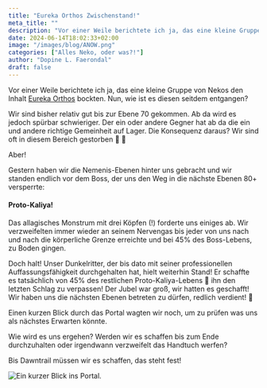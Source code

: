 ```yaml
---
title: "Eureka Orthos Zwischenstand!"
meta_title: ""
description: "Vor einer Weile berichtete ich ja, das eine kleine Gruppe von Nekos den Inhalt Eureka Orthos bockten. Nun, wie ist es diesen seitdem entgangen?"
date: 2024-06-14T18:02:33+02:00
image: "/images/blog/ANOW.png"
categories: ["Alles Neko, oder was?!"]
author: "Dopine L. Faerondal"
draft: false
---
```



Vor einer Weile berichtete ich ja, das eine kleine Gruppe von Nekos den Inhalt [Eureka Orthos]((https://de.finalfantasyxiv.com/lodestone/playguide/contentsguide/deepdungeon3/)) bockten. Nun, wie ist es diesen seitdem entgangen?

Wir sind bisher relativ gut bis zur Ebene 70 gekommen. Ab da wird es jedoch spürbar schwieriger. Der ein oder andere Gegner hat ab da die ein und andere richtige Gemeinheit auf Lager. Die Konsequenz daraus? Wir sind oft in diesem Bereich gestorben :smiling_face_with_tear: :broccoli:	

Aber!

Gestern haben wir die Nemenis-Ebenen hinter uns gebracht und wir standen endlich vor dem Boss, der uns den Weg in die nächste Ebenen 80+ versperrte: 

#### Proto-Kaliya!

Das allagisches Monstrum mit drei Köpfen (!) forderte uns einiges ab. Wir verzweifelten immer wieder an seinem Nervengas bis jeder von uns nach und nach die körperliche Grenze erreichte und bei 45% des Boss-Lebens, zu Boden gingen. 

Doch halt! Unser Dunkelritter, der bis dato mit seiner professionellen Auffassungsfähigkeit durchgehalten hat, hielt weiterhin Stand! Er schaffte es tatsächlich von 45% des restlichen Proto-Kaliya-Lebens :eyes: ihn den letzten Schlag zu verpassen! Der Jubel war groß, wir hatten es geschafft! Wir haben uns die nächsten Ebenen betreten zu dürfen, redlich verdient! :partying_face:

Einen kurzen Blick durch das Portal wagten wir noch, um zu prüfen was uns als nächstes Erwarten könnte.

Wie wird es uns ergehen? Werden wir es schaffen bis zum Ende durchzuhalten oder irgendwann verzweifelt das Handtuch werfen? 

Bis Dawntrail müssen wir es schaffen, das steht fest!

![Ein kurzer Blick ins Portal.](images/blog/screenshots/1718380945-ANOW_EurekaOrthos.jpg)